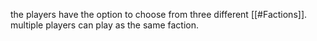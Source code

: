 the players have the option to choose from three different [[#Factions]]. multiple players can play as the same faction. 

